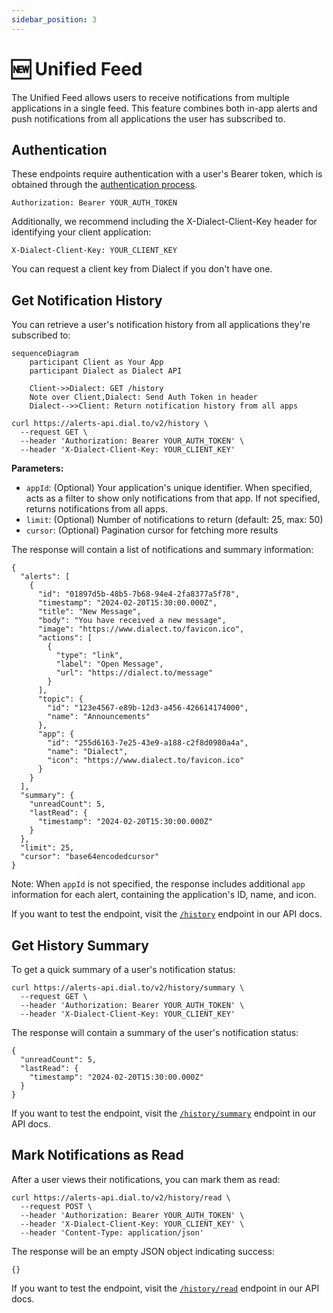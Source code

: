 ```yaml
---
sidebar_position: 3
---
```


# 🆕 Unified Feed

The Unified Feed allows users to receive notifications from multiple applications in a single feed. This feature combines both in-app alerts and push notifications from all applications the user has subscribed to.

## Authentication

These endpoints require authentication with a user's Bearer token, which is obtained through the [authentication process](./push-notifications/receive-push-notifications.mdx#get-auth-token).

```shell
Authorization: Bearer YOUR_AUTH_TOKEN
```

Additionally, we recommend including the X-Dialect-Client-Key header for identifying your client application:

```shell
X-Dialect-Client-Key: YOUR_CLIENT_KEY
```

You can request a client key from Dialect if you don't have one.

## Get Notification History

You can retrieve a user's notification history from all applications they're subscribed to:

```mermaid
sequenceDiagram
    participant Client as Your App
    participant Dialect as Dialect API

    Client->>Dialect: GET /history
    Note over Client,Dialect: Send Auth Token in header
    Dialect-->>Client: Return notification history from all apps
```

```shell
curl https://alerts-api.dial.to/v2/history \
  --request GET \
  --header 'Authorization: Bearer YOUR_AUTH_TOKEN' \
  --header 'X-Dialect-Client-Key: YOUR_CLIENT_KEY'
```

**Parameters:**

- `appId`: (Optional) Your application's unique identifier. When specified, acts as a filter to show only notifications from that app. If not specified, returns notifications from all apps.
- `limit`: (Optional) Number of notifications to return (default: 25, max: 50)
- `cursor`: (Optional) Pagination cursor for fetching more results

The response will contain a list of notifications and summary information:

```shell
{
  "alerts": [
    {
      "id": "01897d5b-48b5-7b68-94e4-2fa8377a5f78",
      "timestamp": "2024-02-20T15:30:00.000Z",
      "title": "New Message",
      "body": "You have received a new message",
      "image": "https://www.dialect.to/favicon.ico",
      "actions": [
        {
          "type": "link",
          "label": "Open Message",
          "url": "https://dialect.to/message"
        }
      ],
      "topic": {
        "id": "123e4567-e89b-12d3-a456-426614174000",
        "name": "Announcements"
      },
      "app": {
        "id": "255d6163-7e25-43e9-a188-c2f8d0980a4a",
        "name": "Dialect",
        "icon": "https://www.dialect.to/favicon.ico"
      }
    }
  ],
  "summary": {
    "unreadCount": 5,
    "lastRead": {
      "timestamp": "2024-02-20T15:30:00.000Z"
    }
  },
  "limit": 25,
  "cursor": "base64encodedcursor"
}
```

Note: When `appId` is not specified, the response includes additional `app` information for each alert, containing the application's ID, name, and icon.

If you want to test the endpoint, visit the [`/history`](https://alerts-api.dial.to/docs#tag/subscriber/GET/v2/history) endpoint in our API docs.

## Get History Summary

To get a quick summary of a user's notification status:

```shell
curl https://alerts-api.dial.to/v2/history/summary \
  --request GET \
  --header 'Authorization: Bearer YOUR_AUTH_TOKEN' \
  --header 'X-Dialect-Client-Key: YOUR_CLIENT_KEY'
```

The response will contain a summary of the user's notification status:

```shell
{
  "unreadCount": 5,
  "lastRead": {
    "timestamp": "2024-02-20T15:30:00.000Z"
  }
}
```

If you want to test the endpoint, visit the [`/history/summary`](https://alerts-api.dial.to/docs#tag/subscriber/GET/v2/history/summary) endpoint in our API docs.

## Mark Notifications as Read

After a user views their notifications, you can mark them as read:

```shell
curl https://alerts-api.dial.to/v2/history/read \
  --request POST \
  --header 'Authorization: Bearer YOUR_AUTH_TOKEN' \
  --header 'X-Dialect-Client-Key: YOUR_CLIENT_KEY' \
  --header 'Content-Type: application/json' 
```

The response will be an empty JSON object indicating success:

```shell
{}
```

If you want to test the endpoint, visit the [`/history/read`](https://alerts-api.dial.to/docs#tag/subscriber/POST/v2/history/read) endpoint in our API docs. 